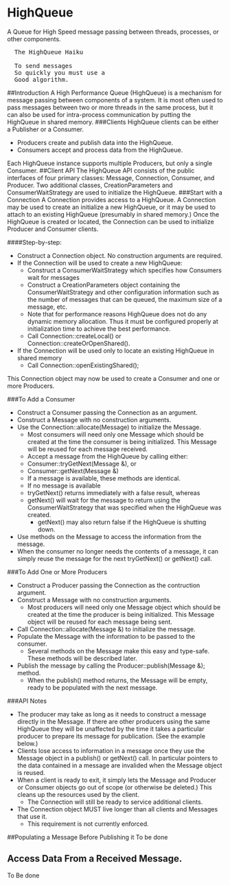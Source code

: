 # HighQueue
A Queue for High Speed message passing between threads, processes, or other components.

<pre>
  The HighQueue Haiku

  To send messages
  So quickly you must use a
  Good algorithm.
</pre>

##Introduction
A High Performance Queue (HighQueue) is a mechanism for message passing between components of a system.  It is most often used to pass messages between two or more threads in the same process, but it can also be used for intra-process communication by putting the HighQueue in shared memory. 
###Clients
HighQueue clients can be either a Publisher or a Consumer.
  *	Producers create and publish data into the HighQueue.   
  * Consumers accept and process data from the HighQueue.
  
Each HighQueue instance supports multiple Producers, but only a single Consumer.
##Client API
The HighQueue API consists of the public interfaces of four primary classes:   Message, Connection, Consumer, and Producer.  Two additional classes, CreationParameters and ConsumerWaitStrategy are used to initialize the HighQueue.
###Start with a Connection
A Connection provides access to a HighQueue.  A Connection may be used to create an initialize a new HighQueue, or it may be used to attach to an existing HighQueue (presumably in shared memory.)  Once the HighQueue is created or located, the Connection can be used to initialize Producer and Consumer clients.

####Step-by-step:
  *	Construct a Connection object.  No construction arguments are required.
  *	If the Connection will be used to create a new HighQueue:
    *	Construct a ConsumerWaitStrategy which specifies how Consumers wait for messages
    *	Construct a CreationParameters object containing the ConsumerWaitStrategy and other configuration information such as the number of messages that can be queued, the maximum size of a message, etc.
      *	Note that for performance reasons HighQueue does not do any dynamic memory allocation.  Thus it must be configured properly at initialization time to achieve the best performance.
    *	Call Connection::createLocal() or Connection::createOrOpenShared().
  *	If the Connection will be used only to locate an existing HighQueue in shared memory
    *	Call Connection::openExistingShared();

This Connection object may now be used to create a Consumer and one or more Producers.

###To Add a Consumer
  *	Construct a Consumer passing the Connection as an argument.
  *	Construct a Message with no construction arguments.
  *	Use the Connection::allocate(Message) to initialize the Message.
    *	Most consumers will need only one Message which should be created at the time the consumer is being initialized.  This Message will be reused for each message received.
    *	Accept a message from the HighQueue by calling either:
      *	Consumer::tryGetNext(Message &), or
      *	Consumer::getNext(Message &)
    *	If a message is available, these methods are identical. 
    *	If no message is available 
      *	tryGetNext() returns immediately with a false result, whereas 
      *	getNext() will wait for the message to return using the ConsumerWaitStrategy that was specified when the HighQueue was created.
        *	getNext() may also return false if the HighQueue is shutting down.
  *	Use methods on the Message to access the information from the message.
  *	When the consumer no longer needs the contents of a message, it can simply reuse the message for the next tryGetNext() or getNext() call.

###To Add One or More Producers
  *	Construct a Producer passing the Connection as the contruction argument.
  *	Construct a Message with no construction arguments.
    *	Most producers will need only one Message object which should be created at the time the producer is being initialized.  This Message object will be reused for each message being sent.
  *	Call Connection::allocate(Message &) to initialize the message.
  *	Populate the Message with the information to be passed to the consumer.
    *	Several methods on the Message make this easy and type-safe.  These methods will be described later.
  *	Publish the message by calling the Producer::publish(Message &); method.
    *	When the publish() method returns, the Message will be empty, ready to be populated with the next message.

###API Notes
  *	The producer may take as long as it needs to construct a message directly in the Message.  If there are other producers using the same HighQueue they will be unaffected by the time it takes a particular producer to prepare its message for publication. (See the example below.)
  *	Clients lose access to information in a message once they use the Message object in a publish() or getNext() call.  In particular pointers to the data contained in a message are invalided when the Message object is reused.
  *	When a client is ready to exit, it simply lets the Message and Producer or Consumer objects go out of scope (or otherwise be deleted.)  This cleans up the resources used by the client.
    *	The Connection will still be ready to service additional clients.
  *	The Connection object MUST live longer than all clients and Messages that use it.  
    *	This requirement is not currently enforced.

##Populating a Message Before Publishing it
To be done

## Access Data From a Received Message.
To Be done

